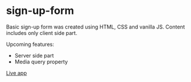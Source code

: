 # sign-up-form

Basic sign-up form was created using HTML, CSS and vanilla JS.
Content includes only client side part. 

Upcoming features: 

* Server side part
* Media query property

<a href="https://askalamentor.github.io/sign-up-form/" target="_blank">Live app</a>